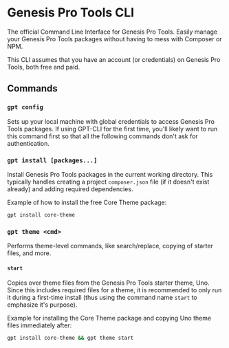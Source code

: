 # Genesis Pro Tools CLI
The official Command Line Interface for Genesis Pro Tools. Easily manage your Genesis Pro Tools packages
without having to mess with Composer or NPM.

This CLI assumes that you have an account (or credentials) on Genesis Pro Tools, both free and paid.

## Commands
### `gpt config`
Sets up your local machine with global credentials to access Genesis Pro Tools packages. If using GPT-CLI for the first time,
you'll likely want to run this command first so that all the following commands don't ask for authentication.

### `gpt install [packages...]`
Install Genesis Pro Tools packages in the current working directory. This typically handles creating a project `composer.json` file (if it doesn't exist already)
and adding required dependencies.

Example of how to install the free Core Theme package:

```bash
gpt install core-theme
```

### `gpt theme <cmd>`
Performs theme-level commands, like search/replace, copying of starter files, and more.

#### `start`
Copies over theme files from the Genesis Pro Tools starter theme, Uno. Since this includes required files for a theme,
it is recommended to only run it during a first-time install (thus using the command name `start` to emphasize it's purpose).

Example for installing the Core Theme package and copying Uno theme files immediately after:

```bash
gpt install core-theme && gpt theme start
```